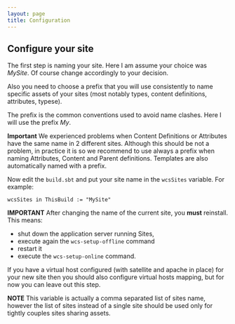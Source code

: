 ```yaml
---
layout: page
title: Configuration
---
```

## Configure your site

The first step is naming your site. Here I am assume your choice was *MySite*. Of course change accordingly to your decision.

Also you need to choose a prefix that you will use consistently to name specific assets of your sites (most notably  types, content definitions, attributes, typese). 

The prefix is the common conventions used to avoid name clashes. Here I will use the prefix *My*.

**Important** We experienced problems when Content Definitions or Attributes have the same name in 2 different sites. Although this should be not a problem, in practice it is so we recommend to use always a prefix when naming Attributes, Content and Parent definitions. Templates are also automatically named with a prefix.

Now edit the `build.sbt` and put your site name in the `wcsSites` variable. For example:

``
wcsSites in ThisBuild := "MySite"
``

**IMPORTANT** After changing the name of the current site, you **must** reinstall. This means:

- shut down the application server running Sites,
- execute again the ``wcs-setup-offline`` command
-  restart it  
-  execute the ``wcs-setup-online`` command.


If you have a virtual host configured (with satellite and apache in place) for your new site then you should also configure virtual hosts mapping, but for now you can leave out this step.


**NOTE** This variable is actually a comma separated list of sites name, however the list of sites instead of a single site should be used only for tightly couples sites sharing assets.


